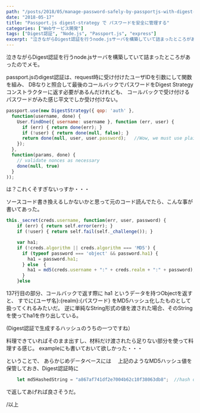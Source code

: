 ```yaml
---
path: "/posts/2018/05/manage-password-safely-by-passportjs-with-digest-strategypassport-js-digest-strategy/"
date: "2018-05-17"
title: "Passport.js digest-strategy で パスワードを安全に管理する"
categories: ["Webサービス開発"]
tags: ["Digest認証", "Node.js", "Passport.js", "express"]
excerpt: "泣きながらDigest認証を行うnode.jsサーバを構築していて詰まったところがあったのでメモ。passport.jsのdigest認証は、request時に受け付けたユーザIDを引数にして関数を..."
---
```


泣きながらDigest認証を行うnode.jsサーバを構築していて詰まったところがあったのでメモ。

passport.jsのdigest認証は、request時に受け付けたユーザIDを引数にして関数を組み、
DBなりと照合して最後のコールバックでパスワードをDigest Strategyコンストラクターに返す必要があるんだけれども、
コールバックで受け付けるパスワードがみた感じ平文でしか受け付けない。

```javascript
passport.use(new DigestStrategy({ qop: 'auth' },
  function(username, done) {
    User.findOne({ username: username }, function (err, user) {
      if (err) { return done(err); }
      if (!user) { return done(null, false); }
      return done(null, user, user.password);   //Wow, we must use plaintext...
    });
  },
  function(params, done) {
    // validate nonces as necessary
    done(null, true)
  }
));
```

は？これくそすぎないっすか・・・

ソースコード書き換えるしかないかと思って元のコード読んでたら、こんな事が書いてあった。

```javascript
this._secret(creds.username, function(err, user, password) {
    if (err) { return self.error(err); }
    if (!user) { return self.fail(self._challenge()); }

    var ha1;
    if (!creds.algorithm || creds.algorithm === 'MD5') {
      if (typeof password === 'object' && password.ha1) {
        ha1 = password.ha1;
      } else  {
        ha1 = md5(creds.username + ":" + creds.realm + ":" + password);
      }
    }else
```

137行目の部分、コールバックで返す際に ha1 というデータを持つObjectを返すと、
すでに{ユーザ名}:{realm}:{パスワード} をMD5ハッシュ化したものとして扱ってくれるみたいだ。
逆に単純なString形式の値を渡された場合、そのStringを使ってha1を作り出している。

(Digest認証で生成するハッシュのうちの一つですね）

料理できていればそのまま出すし、材料だけ渡されたら足りない部分を使って料理する感じ。
exampleにも書いておいて欲しかった・・・

ということで、
あらかじめデータベースには　 上記のようなMD5ハッシュ値を保管しておき、Digest認証時に

```javascript
    let md5HashedString = "a867af741df2e7004b62c10f38063db8";  //hash of "hoge:Users:hoge"; foo.ha1 = md5HashedString; return done(null, userId, foo.ha1); //callback to digestStrategy constructor.
  ```

で返してあげれば良さそうだ。

/以上
